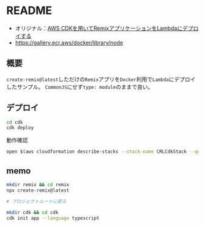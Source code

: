 # README

- オリジナル：[AWS CDKを用いてRemixアプリケーションをLambdaにデプロイする](https://zenn.dev/monjara/articles/38443c05723f1b)
- <https://gallery.ecr.aws/docker/library/node>

## 概要

`create-remix@latest`しただけの`Remix`アプリを`Docker`利用で`Lambda`にデプロイしたサンプル。
`CommonJS`にせず`type: module`のままで良い。

## デプロイ

```sh
cd cdk
cdk deploy
```

動作確認

```sh
open $(aws cloudformation describe-stacks --stack-name CRLCdkStack --query "Stacks[0].Outputs[?OutputKey=='CRLRemixApiEndpoint'].OutputValue" --output text)
```

## memo

```sh
mkdir remix && cd remix
npx create-remix@latest

# プロジェクトルートに戻る

mkdir cdk && cd cdk
cdk init app --language typescript
```
